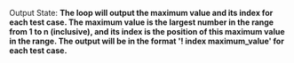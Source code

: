 Output State: **The loop will output the maximum value and its index for each test case. The maximum value is the largest number in the range from 1 to n (inclusive), and its index is the position of this maximum value in the range. The output will be in the format '! index maximum_value' for each test case.**